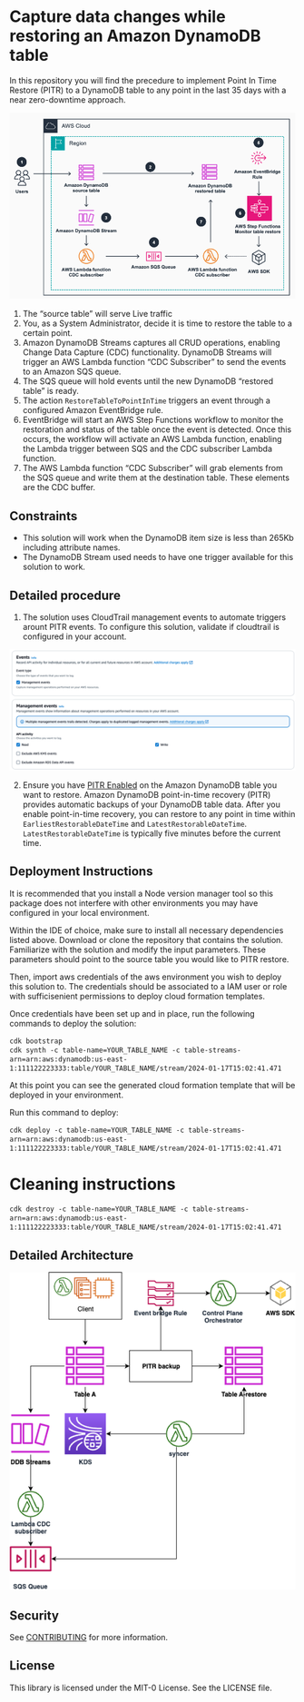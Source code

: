# Capture data changes while restoring an Amazon DynamoDB table

In this repository you will find the precedure to implement Point In Time Restore (PITR) to a DynamoDB table to any point in the last 35 days with a near zero-downtime approach.

![Architecture](./documentation/high_level_architecture.png "Architecture")

1. The “source table” will serve Live traffic
2. You, as a System Administrator, decide it is time to restore the table to a certain point.
3. Amazon DynamoDB Streams captures all CRUD operations, enabling Change Data Capture (CDC) functionality. DynamoDB Streams will trigger an AWS Lambda function “CDC Subscriber” to send the events to an Amazon SQS queue.
4. The SQS queue will hold events until the new DynamoDB “restored table” is ready.
5. The action `RestoreTableToPointInTime` triggers an event through a configured Amazon EventBridge rule.
6. EventBridge will start an AWS Step Functions workflow to monitor the restoration and status of the table once the event is detected. Once this occurs, the workflow will activate an AWS Lambda function, enabling the Lambda trigger between SQS and the CDC subscriber Lambda function.
7. The AWS Lambda function “CDC Subscriber” will grab elements from the SQS queue and write them at the destination table. These elements are the CDC buffer.

## Constraints

- This solution will work when the DynamoDB item size is less than 265Kb including attribute names.
- The DynamoDB Stream used needs to have one trigger available for this solution to work.

## Detailed procedure

1. The solution uses CloudTrail management events to automate triggers arount PITR events. To configure this solution, validate if cloudtrail is configured in your account.

![CloudTrail](./documentation/cloud_trail.png "Cloud Trail")

2. Ensure you have [PITR Enabled](https://docs.aws.amazon.com/amazondynamodb/latest/developerguide/PointInTimeRecovery_Howitworks.html#howitworks_enabling) on the Amazon DynamoDB table you want to restore. Amazon DynamoDB point-in-time recovery (PITR) provides automatic backups of your DynamoDB table data. After you enable point-in-time recovery, you can restore to any point in time within `EarliestRestorableDateTime` and `LatestRestorableDateTime`. `LatestRestorableDateTime` is typically five minutes before the current time.

## Deployment Instructions

<Optional>It is recommended that you install a Node version manager tool so this package does not interfere with other environments you may have configured in your local environment.

Within the IDE of choice, make sure to install all necessary dependencies listed above. Download or clone the repository that contains the solution. Familiarize with the solution and modify the input parameters. These parameters should point to the source table you would like to PITR restore.

Then, import aws credentials of the aws environment you wish to deploy this solution to. The credentials should be associated to a IAM user or role with sufficisenient permissions to deploy cloud formation templates.

Once credentials have been set up and in place, run the following commands to deploy the solution:

```shell
cdk bootstrap
cdk synth -c table-name=YOUR_TABLE_NAME -c table-streams-arn=arn:aws:dynamodb:us-east-1:111122223333:table/YOUR_TABLE_NAME/stream/2024-01-17T15:02:41.471
```

At this point you can see the generated cloud formation template that will be deployed in your environment.

Run this command to deploy:

```shell
cdk deploy -c table-name=YOUR_TABLE_NAME -c table-streams-arn=arn:aws:dynamodb:us-east-1:111122223333:table/YOUR_TABLE_NAME/stream/2024-01-17T15:02:41.471
```

# Cleaning instructions

```shell
cdk destroy -c table-name=YOUR_TABLE_NAME -c table-streams-arn=arn:aws:dynamodb:us-east-1:111122223333:table/YOUR_TABLE_NAME/stream/2024-01-17T15:02:41.471
```

## Detailed Architecture

![Architecture](./documentation/architecture-diagram.png "Architecture")

## Security

See [CONTRIBUTING](CONTRIBUTING.md#security-issue-notifications) for more information.

## License

This library is licensed under the MIT-0 License. See the LICENSE file.
